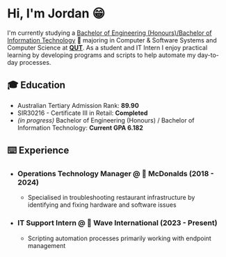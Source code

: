 <!DOCTYPE html>
<html lang="en">
<body>
<h1>Hi, I'm Jordan 😁</h1>
<p>I'm currently studying a <a href="https://www.qut.edu.au/courses/bachelor-of-engineering-honours-bachelor-of-information-technology">Bachelor of Engineering (Honours)/Bachelor of Information Technology</a> 🤖 majoring in Computer & Software Systems and Computer Science at <a href="https://www.qut.edu.au"><b>QUT</b></a>. As a student and IT Intern I enjoy practical learning by developing programs and scripts to help automate my day-to-day processes.</p>
<h2>🎓 Education</h2>
<ul>
  <li>Australian Tertiary Admission Rank: <b>89.90</b></li>
  <li>SIR30216 - Certificate III in Retail: <b>Completed</b></li>
  <li><i>(in progress)</i> Bachelor of Engineering (Honours) / Bachelor of Information Technology: <b>Current GPA 6.182</b></li>
</ul>
<h2>⌨️ Experience</h2>
<ul>
<li><h3>Operations Technology Manager @ 🍟 McDonalds (2018 - 2024)</h3>
  <ul><li>Specialised in troubleshooting restaurant infrastructure by identifying and fixing hardware and software issues</li></ul></li>
<li><h3>IT Support Intern @ 🌊 Wave International (2023 - Present)</h3>
  <ul><li>Scripting automation processes primarily working with endpoint management</li></ul></li>
</ul>
</body>
</html>
